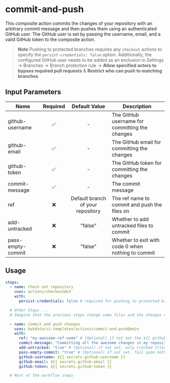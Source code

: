 # commit-and-push

This composite action commits the changes of your repository with an arbitrary commit message and then pushes them using an authenticated GitHub user. The GitHub user is set by passing the username, email, and a valid GitHub token to the composite action.

> **Note**
> Pushing to protected branches requires any `checkout` actions to specify the `persist-credentials: false` option. Additionally, the configured GitHub user needs to be added as an exclusion in Settings → Branches → Branch protection rule → **Allow specified actors to bypass required pull requests** & **Restrict who can push to matching branches**

## Input Parameters

| Name              | Required |           Default Value           | Description                                        |
| ----------------- | :------: | :-------------------------------: | -------------------------------------------------- |
| github-username   |    ✅    |                 -                 | The GitHub username for committing the changes     |
| github-email      |    ✅    |                 -                 | The GitHub email for committing the changes        |
| github-token      |    ✅    |                 -                 | The GitHub token for committing the changes        |
| commit-message    |    ✅    |                 -                 | The commit message                                 |
| ref               |    ❌    | Default branch of your repository | The ref name to commit and push the files on       |
| add-untracked     |    ❌    |              "false"              | Whether to add untracked files to commit           |
| pass-empty-commit |    ❌    |              "false"              | Whether to exit with code 0 when nothing to commit |

## Usage

```yaml
steps:
  - name: Check out repository
    uses: actions/checkout@v3
    with:
      persist-credentials: false # required for pushing to protected branch later

  # Other Steps ...
  # Imagine that the previous steps change some files and the changes need to be committed

  - name: Commit and push changes
    uses: bakdata/ci-templates/actions/commit-and-push@main
    with:
      ref: "my-awesome-ref-name" # (Optional) if not set the ${{ github.event.repository.default_branch }} will fill the value
      commit-message: "Committing all the awesome changes in my repository!"
      add-untracked: "true" # (Optional) if not set, only tracked files will be committed
      pass-empty-commit: "true" # (Optional) if not set, fail upon nothing to commit
      github-username: ${{ secrets.github-username }}
      github-email: ${{ secrets.github-email }}
      github-token: ${{ secrets.github-token }}

  # Rest of the workflow steps
```
